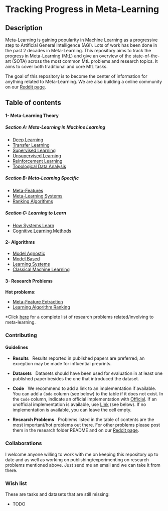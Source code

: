 # Tracking Progress in Meta-Learning

## Description


Meta-Learning is gaining popularity in Machine Learning as a progressive step to Artificial General Intelligence (AGI). Lots of work has been done in the past 2 decades in Meta-Learning. This repository aims to track the progress in Meta-Learning (MtL) and give an overview of the state-of-the-art (SOTA) across the most common MtL problems and research topics. It aims to cover both traditional and core MtL tasks.

The goal of this repository is to become the center of information for anything related to Meta-Learning. We are also building a online community on our [Reddit page]().


## Table of contents

#### 1- Meta-Learning Theory

##### Section A: Meta-Learning in Machine Learning 

- [Deep Learning]()
- [Transfer Learning]()
- [Supervised Learning]()
- [Unsupervised Learning]()
- [Reinforcement Learning]()
- [Topological Data Analysis]()

##### Section B: Meta-Learning Specific

- [Meta-Features]()
- [Meta-Learning Systems]()
- [Ranking Algorithms]()

##### Section C: Learning to Learn 

- [How Systems Learn]()
- [Cognitive Learning Methods]()

#### 2- Algorithms

<!--- Model Agnostic Meta-Learning
	- [Paper]()
	- [Code]()
- Reptile
	- [Paper]()
	- [Code]()
- Meta-SGD
	- [Paper]()
	- [Code]()-->

- [Model Agnostic]()
- [Model Based]()
- [Learning Systems]()
- [Classical Machine Learning]()

#### 3- Research Problems

**Hot problems**:

- [Meta-Feature Extraction]()
- [Learning Algorithm Ranking]()

*Click [here]() for a complete list of research problems related/involving to meta-learning.

### Contributing

#### Guidelines

- **Results** &nbsp; Results reported in published papers are preferred; an exception may be made for influential preprints.

- **Datasets** &nbsp; Datasets should have been used for evaluation in at least one published paper besides the one that introduced the dataset.

- **Code** &nbsp; We recommend to add a link to an implementation 
if available. You can add a `Code` column (see below) to the table if it does not exist.
In the `Code` column, indicate an official implementation with [Official](http://link_to_implementation).
If an unofficial implementation is available, use [Link](http://link_to_implementation) (see below).
If no implementation is available, you can leave the cell empty.

- **Research Problems** &nbsp; Problems listed in the table of contents are the most important/hot problems out there. For other problems please post them in the research folder README and on our [Reddit page]().

### Collaborations

I welcome anyone willing to work with me on keeping this repository up to date and as well as working on publishing/experimenting on research problems mentioned above. Just send me an email and we can take it from there.

### Wish list

These are tasks and datasets that are still missing:

- TODO

